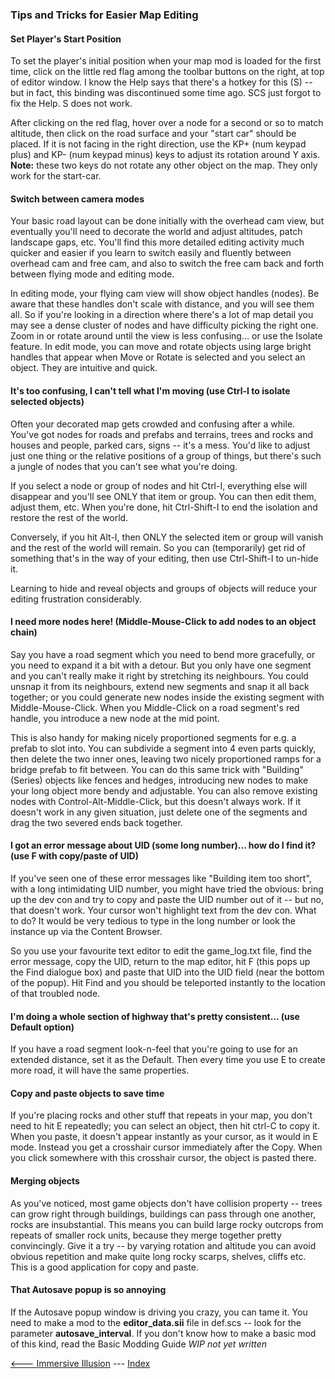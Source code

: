 ### Tips and Tricks for Easier Map Editing

#### Set Player's Start Position

To set the player's initial position when your map mod is loaded for the first time, click on the little red flag among the toolbar buttons on the right, at top of editor window.  I know the Help says that there's a hotkey for this (S) -- but in fact, this binding was discontinued some time ago.  SCS just forgot to fix the Help.  S does not work.  

After clicking on the red flag, hover over a node for a second or so to match altitude, then click on the road surface and your "start car" should be placed.  If it is not facing in the right direction, use the KP+ (num keypad plus) and KP- (num keypad minus) keys to adjust its rotation around Y axis.  **Note:** these two keys do not rotate any other object on the map.  They only work for the start-car.

#### Switch between camera modes 

Your basic road layout can be done initially with the overhead cam view, but eventually you'll need to decorate the world and adjust altitudes, patch landscape gaps, etc.  You'll find this more detailed editing activity much quicker and easier if you learn to switch easily and fluently between overhead cam and free cam, and also to switch the free cam back and forth between flying mode and editing mode.  

In editing mode, your flying cam view will show object handles (nodes).  Be aware that these handles don't scale with distance, and you will see them all.  So if you're looking in a direction where there's a lot of map detail you may see a dense cluster of nodes and have difficulty picking the right one.  Zoom in or rotate around until the view is less confusing... or use the Isolate feature.  In edit mode, you can move and rotate objects using large bright handles that appear when Move or Rotate is selected and you select an object.  They are intuitive and quick.

#### It's too confusing, I can't tell what I'm moving (use Ctrl-I to isolate selected objects)

Often your decorated map gets crowded and confusing after a while.  You've got nodes for roads and prefabs and terrains, trees and rocks and houses and people, parked cars, signs -- it's a mess.  You'd like to adjust just one thing or the relative positions of a group of things, but there's such a jungle of nodes that you can't see what you're doing.

If you select a node or group of nodes and hit Ctrl-I, everything else will disappear and you'll see ONLY that item or group.  You can then edit them, adjust them, etc.  When you're done, hit Ctrl-Shift-I to end the isolation and restore the rest of the world.

Conversely, if you hit Alt-I, then ONLY the selected item or group will vanish and the rest of the world will remain.  So you can (temporarily) get rid of something that's in the way of your editing, then use Ctrl-Shift-I to un-hide it.

Learning to hide and reveal objects and groups of objects will reduce your editing frustration considerably.

#### I need more nodes here!  (Middle-Mouse-Click to add nodes to an object chain)

Say you have a road segment which you need to bend more gracefully, or you need to expand it a bit with a detour.  But you only have one segment and you can't really make it right by stretching its neighbours.  You could unsnap it from its neighbours, extend new segments and snap it all back together;  or you could generate new nodes inside the existing segment with Middle-Mouse-Click.  When you Middle-Click on a road segment's red handle, you introduce a new node at the mid point.

This is also handy for making nicely proportioned segments for e.g. a prefab to slot into.  You can subdivide a segment into 4 even parts quickly, then delete the two inner ones, leaving two nicely proportioned ramps for a bridge prefab to fit between.  You can do this same trick with "Building" (Series) objects like fences and hedges, introducing new nodes to make your long object more bendy and adjustable.   You can also remove existing nodes with Control-Alt-Middle-Click, but this doesn't always work.  If it doesn't work in any given situation, just delete one of the segments and drag the two severed ends back together.

#### I got an error message about UID (some long number)... how do I find it?  (use F with copy/paste of UID)

If you've seen one of these error messages like "Building item too short", with a long intimidating UID number, you might have tried the obvious:  bring up the dev con and try to copy and paste the UID number out of it -- but no, that doesn't work.  Your cursor won't highlight text from the dev con.  What to do?  It would be very tedious to type in the long number or look the instance up via the Content Browser.

So you use your favourite text editor to edit the game_log.txt file, find the error message, copy the UID, return to the map editor, hit F (this pops up the Find dialogue box) and paste that UID into the UID field (near the bottom of the popup).  Hit Find and you should be teleported instantly to the location of that troubled node.

#### I'm doing a whole section of highway that's pretty consistent... (use Default option)

If you have a road segment look-n-feel that you're going to use for an extended distance, set it as the Default.  Then every time you use E to create more road, it will have the same properties.

#### Copy and paste objects to save time

If you're placing rocks and other stuff that repeats in your map, you don't need to hit E repeatedly;  you can select an object, then hit ctrl-C to copy it.  When you paste, it doesn't appear instantly as your cursor, as it would in E mode.  Instead you get a crosshair cursor immediately after the Copy.  When you click somewhere with this crosshair cursor, the object is pasted there.

#### Merging objects

As you've noticed, most game objects don't have collision property -- trees can grow right through buildings, buildings can pass through one another, rocks are insubstantial.  This means you can build large rocky outcrops from repeats of smaller rock units, because they merge together pretty convincingly.  Give it a try -- by varying rotation and altitude you can avoid obvious repetition and make quite long rocky scarps, shelves, cliffs etc.  This is a good application for copy and paste.

#### That Autosave popup is so annoying

If the Autosave popup window is driving you crazy, you can tame it.  You need to make a mod to the **editor_data.sii** file in def.scs -- look for the parameter **autosave_interval**.  If you don't know how to make a basic mod of this kind, read the Basic Modding Guide *WIP not yet written*

 [<--- Immersive Illusion](5_illusion.md) --- [Index](../index.md)
